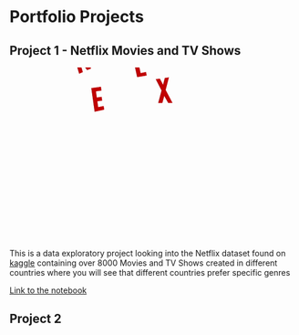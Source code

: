# Portfolio Projects

## Project 1 - Netflix Movies and TV Shows

<img height="300" src="Project1\KtXo.gif" />


This is a data exploratory project looking into the Netflix dataset found on  [kaggle](www.kaggle.com) containing over 8000 Movies and TV Shows created in different countries where you will see that different countries prefer specific genres 

[Link to the notebook](Project1/Netflix.ipynb)


## Project 2